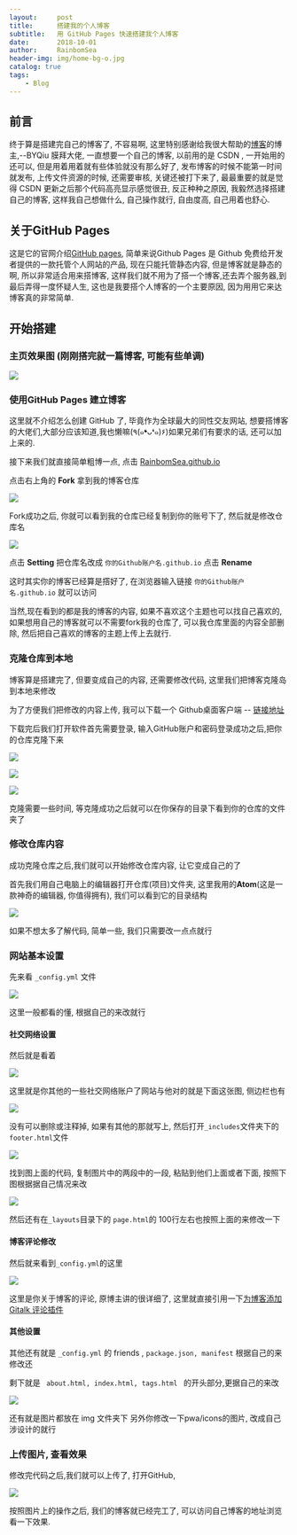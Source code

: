 ```yaml
---
layout:     post
title:      搭建我的个人博客
subtitle:   用 GitHub Pages 快速搭建我个人博客
date:       2018-10-01
author:     RainbomSea
header-img: img/home-bg-o.jpg
catalog: true
tags:
    - Blog
---
```


## 前言

终于算是搭建完自己的博客了, 不容易啊, 这里特别感谢给我很大帮助的[博客](https://www.jianshu.com/p/e68fba58f75c)的博主,--BYQiu 膜拜大佬, 一直想要一个自己的博客, 以前用的是 CSDN , 一开始用的还可以, 但是用着用着就有些体验就没有那么好了, 发布博客的时候不能第一时间就发布, 上传文件资源的时候, 还需要审核, 关键还被打下来了, 最最重要的就是觉得 CSDN 更新之后那个代码高亮显示感觉很丑, 反正种种之原因, 我毅然选择搭建自己的博客, 这样我自己想做什么, 自己操作就行, 自由度高, 自己用着也舒心.

## 关于GitHub Pages

这是它的官网介绍[GitHub pages](https://pages.github.com), 简单来说Github Pages 是 Github 免费给开发者提供的一款托管个人网站的产品, 现在只能托管静态内容, 但是博客就是静态的啊, 所以非常适合用来搭博客, 这样我们就不用为了搭一个博客,还去弄个服务器,到最后弄得一度怀疑人生, 这也是我要搭个人博客的一个主要原因, 因为用用它来达博客真的非常简单.

## 开始搭建

### 主页效果图 (刚刚搭完就一篇博客, 可能有些单调)

![](http://bolg-images.oss-cn-shenzhen.aliyuncs.com/18-10-3/14214020.jpg)

### 使用GitHub Pages 建立博客

这里就不介绍怎么创建 GitHub 了, 毕竟作为全球最大的同性交友网站, 想要搭博客的大佬们,大部分应该知道,我也懒嘛(٩(๑❛ᴗ❛๑)۶)如果兄弟们有要求的话, 还可以加上来的.

接下来我们就直接简单粗博一点, 点击 [RainbomSea.github.io](https://github.com/RainbomSea/RainbomSea.github.io)

点击右上角的 **Fork** 拿到我的博客仓库

![](http://bolg-images.oss-cn-shenzhen.aliyuncs.com/18-10-3/61041302.jpg)

Fork成功之后, 你就可以看到我的仓库已经复制到你的账号下了, 然后就是修改仓库名

![](http://bolg-images.oss-cn-shenzhen.aliyuncs.com/18-10-3/37709738.jpg)

点击 **Setting** 把仓库名改成 <code>你的Github账户名.github.io</code> 点击 **Rename**

这时其实你的博客已经算是撘好了, 在浏览器输入链接 <code>你的Github账户名.github.io</code> 就可以访问

当然,现在看到的都是我的博客的内容, 如果不喜欢这个主题也可以找自己喜欢的, 如果想用自己的博客就可以不需要fork我的仓库了, 可以我仓库里面的内容全部删除, 然后把自己喜欢的博客的主题上传上去就行.

### 克隆仓库到本地

博客算是搭建完了, 但要变成自己的内容, 还需要修改代码, 这里我们把博客克隆岛到本地来修改

为了方便我们把修改的内容上传, 我可以下载一个 Github桌面客户端 -- [链接地址](https://desktop.github.com/)

下载完后我们打开软件首先需要登录, 输入GitHub账户和密码登录成功之后,把你的仓库克隆下来

![](http://bolg-images.oss-cn-shenzhen.aliyuncs.com/18-10-4/15607742.jpg)

![](http://bolg-images.oss-cn-shenzhen.aliyuncs.com/18-10-4/84197339.jpg)

![](http://bolg-images.oss-cn-shenzhen.aliyuncs.com/18-10-4/94738241.jpg)

克隆需要一些时间, 等克隆成功之后就可以在你保存的目录下看到你的仓库的文件夹了

### 修改仓库内容

成功克隆仓库之后,我们就可以开始修改仓库内容, 让它变成自己的了

首先我们用自己电脑上的编辑器打开仓库(项目)文件夹, 这里我用的**Atom**(这是一款神奇的编辑器, 你值得拥有), 我们可以看到它的目录结构

![](http://bolg-images.oss-cn-shenzhen.aliyuncs.com/18-10-4/26815820.jpg)

如果不想太多了解代码, 简单一些, 我们只需要改一点点就行

### 网站基本设置

先来看 <code>_config.yml</code> 文件

![](http://bolg-images.oss-cn-shenzhen.aliyuncs.com/18-10-4/912075.jpg)

这里一般都看的懂, 根据自己的来改就行

#### 社交网络设置

然后就是看着

![](http://bolg-images.oss-cn-shenzhen.aliyuncs.com/18-10-4/13070027.jpg)

这里就是你其他的一些社交网络账户了网站与他对的就是下面这张图, 侧边栏也有

![](http://bolg-images.oss-cn-shenzhen.aliyuncs.com/18-10-4/98990214.jpg)

没有可以删除或注释掉, 如果有其他的那就写上, 然后打开<code>_includes</code>文件夹下的<code>footer.html</code>文件

![](http://bolg-images.oss-cn-shenzhen.aliyuncs.com/18-10-4/55456627.jpg)

找到图上面的代码, 复制图片中的两段中的一段, 粘贴到他们上面或者下面, 按照下图根据据自己情况来改

![](http://bolg-images.oss-cn-shenzhen.aliyuncs.com/18-10-4/10721946.jpg)

然后还有在<code>_layouts</code>目录下的 <code>page.html</code>的 100行左右也按照上面的来修改一下

####  博客评论修改

然后就来看到<code>_config.yml</code>的这里

![](http://bolg-images.oss-cn-shenzhen.aliyuncs.com/18-10-4/61991080.jpg)

这里是你关于博客的评论, 原博主讲的很详细了, 这里就直接引用一下[为博客添加 Gitalk 评论插件](https://www.jianshu.com/p/78c64d07124d)

#### 其他设置

其他还有就是 <code>_config.yml</code> 的 friends , <code>package.json, manifest</code> 根据自己的来修改还

剩下就是 <code> about.html, index.html, tags.html </code> 的开头部分,更据自己的来改

![](http://bolg-images.oss-cn-shenzhen.aliyuncs.com/18-10-4/56618806.jpg)

还有就是图片都放在 img 文件夹下 另外你修改一下pwa/icons的图片, 改成自己涉设计的就行

### 上传图片, 查看效果

修改完代码之后,我们就可以上传了, 打开GitHub,

![](http://bolg-images.oss-cn-shenzhen.aliyuncs.com/18-10-4/16718050.jpg)

按照图片上的操作之后, 我们的博客就已经完工了, 可以访问自己博客的地址浏览看一下效果.
